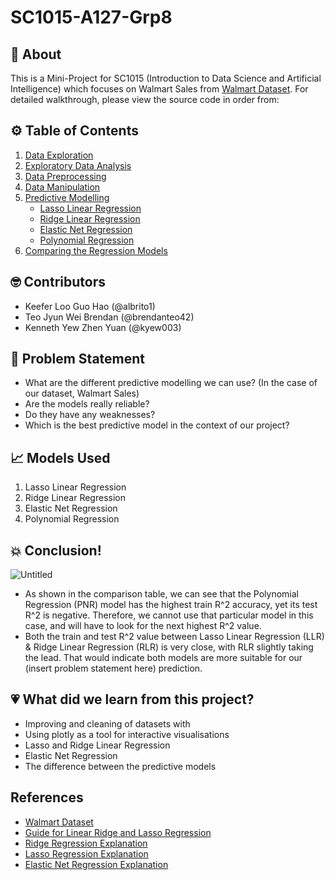 # SC1015-A127-Grp8

## 🚀 About

This is a Mini-Project for SC1015 (Introduction to Data Science and Artificial Intelligence) which focuses on Walmart Sales from [Walmart Dataset](https://www.kaggle.com/datasets/yasserh/walmart-dataset). For detailed walkthrough, please view the source code in order from:

## ⚙ Table of Contents
1. [Data Exploration](https://github.com/albrito1/SC1015-A127-Grp-0/blob/main/Data_Exploration.ipynb)
2. [Exploratory Data Analysis](https://github.com/albrito1/SC1015-A127-Grp-0/blob/main/Data_Exploration.ipynb)
3. [Data Preprocessing](https://github.com/albrito1/SC1015-A127-Grp-0/blob/main/Data_Preprocessing.ipynb)
4. [Data Manipulation](https://github.com/albrito1/SC1015-A127-Grp-0/blob/main/Data_Manipulation_Predictive_Modelling.ipynb)
5. [Predictive Modelling](https://github.com/albrito1/SC1015-A127-Grp-0/blob/main/Data_Manipulation_Predictive_Modelling.ipynb)
   - [Lasso Linear Regression](https://github.com/albrito1/SC1015-A127-Grp-0/blob/main/Data_Manipulation_Predictive_Modelling.ipynb)
   - [Ridge Linear Regression](https://github.com/albrito1/SC1015-A127-Grp-0/blob/main/Data_Manipulation_Predictive_Modelling.ipynb)
   - [Elastic Net Regression](https://github.com/albrito1/SC1015-A127-Grp-0/blob/main/Data_Manipulation_Predictive_Modelling.ipynb)
   - [Polynomial Regression](https://github.com/albrito1/SC1015-A127-Grp-0/blob/main/Data_Manipulation_Predictive_Modelling.ipynb)
6. [Comparing the Regression Models](https://github.com/albrito1/SC1015-A127-Grp-0/blob/main/Data_Manipulation_Predictive_Modelling.ipynb)
  
## 🤓 Contributors

- Keefer Loo Guo Hao (@albrito1)
- Teo Jyun Wei Brendan (@brendanteo42)
- Kenneth Yew Zhen Yuan (@kyew003)

## 🧠 Problem Statement

- What are the different predictive modelling we can use? (In the case of our dataset, Walmart Sales)
- Are the models really reliable? 
- Do they have any weaknesses? 
- Which is the best predictive model in the context of our project?

## 📈 Models Used

1. Lasso Linear Regression
2. Ridge Linear Regression
3. Elastic Net Regression
4. Polynomial Regression


## 💥 Conclusion!
![Untitled](https://user-images.githubusercontent.com/130235553/233420227-4b896fdb-4d3e-412a-8a92-ce7450fa830b.png)
- As shown in the comparison table, we can see that the Polynomial Regression (PNR) model has the highest train R^2 accuracy, yet its test R^2 is negative. Therefore, we cannot use that particular model in this case, and will have to look for the next highest R^2 value.
- Both the train and test R^2 value between Lasso Linear Regression (LLR) & Ridge Linear Regression (RLR) is very close, with RLR slightly taking the lead. That would indicate both models are more suitable for our (insert problem statement here) prediction.


## 💗 What did we learn from this project?

- Improving and cleaning of datasets with
- Using plotly as a tool for interactive visualisations
- Lasso and Ridge Linear Regression
- Elastic Net Regression
- The difference between the predictive models

## References

- [Walmart Dataset](https://www.kaggle.com/datasets/yasserh/walmart-dataset)
- [Guide for Linear Ridge and Lasso Regression](https://www.analyticsvidhya.com/blog/2017/06/a-comprehensive-guide-for-linear-ridge-and-lasso-regression)
- [Ridge Regression Explanation](https://www.youtube.com/watch?v=Q81RR3yKn30&ab_channel=StatQuestwithJoshStarmer)
- [Lasso Regression Explanation](https://www.youtube.com/watch?v=NGf0voTMlcs&ab_channel=StatQuestwithJoshStarmer)
- [Elastic Net Regression Explanation](https://www.youtube.com/watch?v=1dKRdX9bfIo&t=253s&ab_channel=StatQuestwithJoshStarmer)

